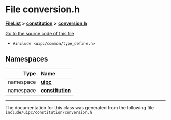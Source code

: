 

# File conversion.h



[**FileList**](files.md) **>** [**constitution**](dir_e6404e629433dfdedefe8b8f43f6234d.md) **>** [**conversion.h**](conversion_8h.md)

[Go to the source code of this file](conversion_8h_source.md)



* `#include <uipc/common/type_define.h>`













## Namespaces

| Type | Name |
| ---: | :--- |
| namespace | [**uipc**](namespaceuipc.md) <br> |
| namespace | [**constitution**](namespaceuipc_1_1constitution.md) <br> |





















































------------------------------
The documentation for this class was generated from the following file `include/uipc/constitution/conversion.h`

